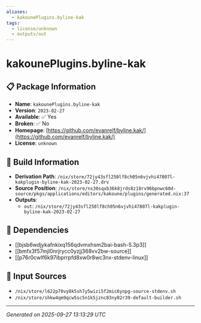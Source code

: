 ```yaml
---
aliases:
  - kakounePlugins.byline-kak
tags:
  - license/unknown
  - outputs/out
---
```


# kakounePlugins.byline-kak

## 📋 Package Information

- **Name**: `kakounePlugins.byline-kak`
- **Version**: `2023-02-27`
- **Available**: ✅ Yes
- **Broken**: ✅ No
- **Homepage**: [https://github.com/evanrelf/byline.kak/](https://github.com/evanrelf/byline.kak/)
- **License**: `unknown`

## 🔧 Build Information

- **Derivation Path**: `/nix/store/72jy43sfl250lf8ch05n6vjvhi47807l-kakplugin-byline-kak-2023-02-27.drv`
- **Source Position**: `/nix/store/ns30sqxb36k8jrds8z18rv96bpnwc60d-source/pkgs/applications/editors/kakoune/plugins/generated.nix:37`
- **Outputs**:
  - `out`:  `/nix/store/72jy43sfl250lf8ch05n6vjvhi47807l-kakplugin-byline-kak-2023-02-27`

## 🔗 Dependencies

- [[bjsb6wdjykafnkixq156qdvmxhsm2bai-bash-5.3p3]]
- [[bmfx3f57mjl0nrjrycc0yzjj368vv2bw-source]]
- [[p76r0cwlf6k97ibprrpfd8xw0r8wc3nx-stdenv-linux]]

## 📁 Input Sources

- `/nix/store/l622p70vy8k5sh7y5wizi5f2mic6ynpg-source-stdenv.sh`
- `/nix/store/shkw4qm9qcw5sc5n1k5jznc83ny02r39-default-builder.sh`

---
*Generated on 2025-09-27 13:13:29 UTC*
